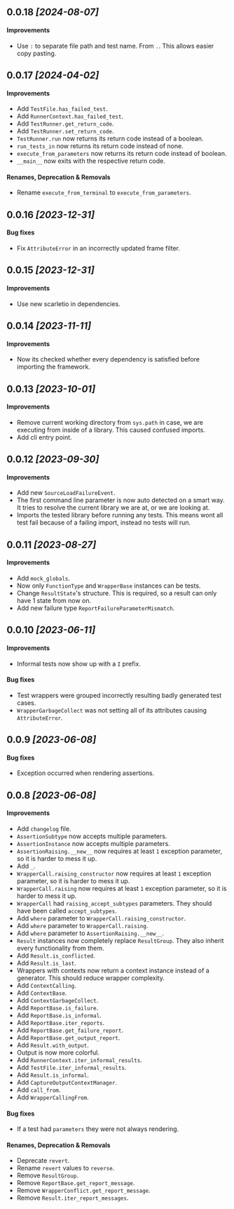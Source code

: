 ## 0.0.18 *\[2024-08-07\]*

#### Improvements

- Use `:` to separate file path and test name. From `.`. This allows easier copy pasting.

## 0.0.17 *\[2024-04-02\]*

#### Improvements

- Add `TestFile.has_failed_test`.
- Add `RunnerContext.has_failed_test`.
- Add `TestRunner.get_return_code`.
- Add `TestRunner.set_return_code`.
- `TestRunner.run` now returns its return code instead of a boolean.
- `run_tests_in` now returns its return code instead of none.
- `execute_from_parameters` now returns its return code instead of boolean.
- `__main__` now exits with the respective return code.

#### Renames, Deprecation & Removals

- Rename `execute_from_terminal` to `execute_from_parameters`.

## 0.0.16 *\[2023-12-31\]*

#### Bug fixes

- Fix `AttributeError` in an incorrectly updated frame filter.

## 0.0.15 *\[2023-12-31\]*

#### Improvements

- Use new scarletio in dependencies.

## 0.0.14 *\[2023-11-11\]*

#### Improvements

- Now its checked whether every dependency is satisfied before importing the framework.

## 0.0.13 *\[2023-10-01\]*

#### Improvements

- Remove current working directory from `sys.path` in case, we are executing from inside of a library.
    This caused confused imports.
- Add cli entry point.

## 0.0.12 *\[2023-09-30\]*

#### Improvements

- Add new `SourceLoadFailureEvent`.
- The first command line parameter is now auto detected on a smart way.
    It tries to resolve the current library we are at, or we are looking at.
- Imports the tested library before running any tests.
    This means wont all test fail because of a failing import, instead no tests will run.

## 0.0.11 *\[2023-08-27\]*

#### Improvements

- Add `mock_globals`.
- Now only `FunctionType` and `WrapperBase` instances can be tests.
- Change `ResultState`'s structure. This is required, so a result can only have 1 state from now on.
- Add new failure type `ReportFailureParameterMismatch`.

## 0.0.10 *\[2023-06-11\]*

#### Improvements

- Informal tests now show up with a `I` prefix.

#### Bug fixes

- Test wrappers were grouped incorrectly resulting badly generated test cases.
- `WrapperGarbageCollect` was not setting all of its attributes causing `AttributeError`.

## 0.0.9 *\[2023-06-08\]*

#### Bug fixes

- Exception occurred when rendering assertions.

## 0.0.8 *\[2023-06-08\]*

#### Improvements

- Add `changelog` file.
- `AssertionSubtype` now accepts multiple parameters.
- `AssertionInstance` now accepts multiple parameters.
- `AssertionRaising.__new__` now requires at least `1` exception parameter, so it is harder to mess it up.
- Add `_`.
- `WrapperCall.raising_constructor` now requires at least `1` exception parameter, so it is harder to mess it up.
- `WrapperCall.raising` now requires at least `1` exception parameter, so it is harder to mess it up.
- `WrapperCall` had `raising_accept_subtypes` parameters. They should have been called `accept_subtypes`.
- Add `where` parameter to `WrapperCall.raising_constructor`.
- Add `where` parameter to `WrapperCall.raising`.
- Add `where` parameter to `AssertionRaising.__new__`.
- `Result` instances now completely replace `ResultGroup`. They also inherit every functionality from them.
- Add `Result.is_conflicted`.
- Add `Result.is_last`.
- Wrappers with contexts now return a context instance instead of a generator. This should reduce wrapper complexity.
- Add `ContextCalling`.
- Add `ContextBase`.
- Add `ContextGarbageCollect`.
- Add `ReportBase.is_failure`.
- Add `ReportBase.is_informal`.
- Add `ReportBase.iter_reports`.
- Add `ReportBase.get_failure_report`.
- Add `ReportBase.get_output_report`.
- Add `Result.with_output`.
- Output is now more colorful.
- Add `RunnerContext.iter_informal_results`.
- Add `TestFile.iter_informal_results`.
- Add `Result.is_informal`.
- Add `CaptureOutputContextManager`.
- Add `call_from`.
- Add `WrapperCallingFrom`.

#### Bug fixes

- If a test had `parameters` they were not always rendering.

#### Renames, Deprecation & Removals

- Deprecate `revert`.
- Rename `revert` values to `reverse`.
- Remove `ResultGroup`.
- Remove `ReportBase.get_report_message`.
- Remove `WrapperConflict.get_report_message`.
- Remove `Result.iter_report_messages`.
